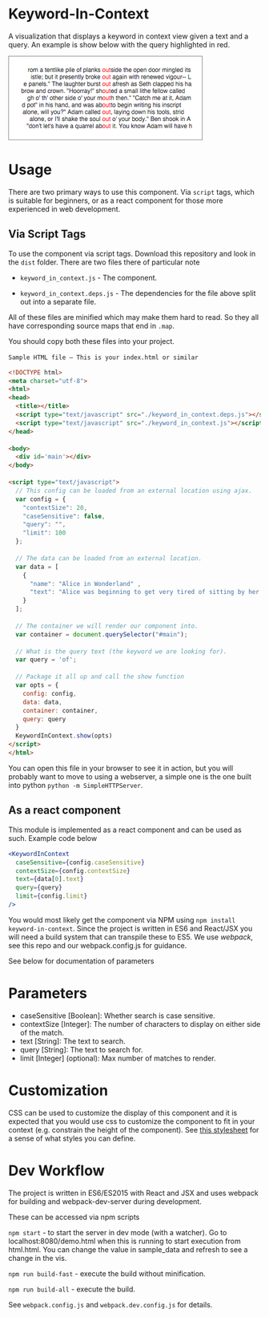 # Keyword-In-Context

A visualization that displays a keyword in context view given a text and a query. An example is show below with the query highlighted in red.

![Keyword In Context Screenshot](screenshots/screenshot.png)

# Usage

There are two primary ways to use this component. Via `script` tags, which is suitable for beginners, or as a react component for those more experienced in web development.

## Via Script Tags

To use the component via script tags. Download this repository and look in the `dist` folder. There are two files there of particular note

 - `keyword_in_context.js` - The component.

 - `keyword_in_context.deps.js` - The dependencies for the file above split out into a separate file.

All of these files are minified which may make them hard to read. So they all have corresponding source maps that end in `.map`.

You should copy both these files into your project.

`Sample HTML file — This is your index.html or similar`
```html
<!DOCTYPE html>
<meta charset="utf-8">
<html>
<head>
  <title></title>
  <script type="text/javascript" src="./keyword_in_context.deps.js"></script>
  <script type="text/javascript" src="./keyword_in_context.js"></script>
</head>

<body>
  <div id='main'></div>
</body>

<script type="text/javascript">
  // This config can be loaded from an external location using ajax.
  var config = {
    "contextSize": 20,
    "caseSensitive": false,
    "query": "",
    "limit": 100
  };

  // The data can be loaded from an external location.
  var data = [
    {
      "name": "Alice in Wonderland" ,
      "text": "Alice was beginning to get very tired of sitting by her sister"
    }
  ];

  // The container we will render our component into.
  var container = document.querySelector("#main");

  // What is the query text (the keyword we are looking for).
  var query = 'of';

  // Package it all up and call the show function
  var opts = {
    config: config,
    data: data,
    container: container,
    query: query
  }
  KeywordInContext.show(opts)
</script>
</html>
```

You can open this file in your browser to see it in action, but you will probably want to move to using a webserver, a simple one is the one built into python `python -m SimpleHTTPServer`.

## As a react component

This module is implemented as a react component and can be used as such. Example code below

```jsx
<KeywordInContext
  caseSensitive={config.caseSensitive}
  contextSize={config.contextSize}
  text={data[0].text}
  query={query}
  limit={config.limit}
/>
```

You would most likely get the component via NPM using `npm install keyword-in-context`. Since the project is written in ES6 and React/JSX you will need a build system that can transpile these to ES5. We use *webpack*, see this repo and our webpack.config.js for guidance.

See below for documentation of parameters

# Parameters

 - caseSensitive [Boolean]: Whether search is case sensitive.
 - contextSize [Integer]: The number of characters to display on either side of the match.
 - text [String]: The text to search.
 - query [String]: The text to search for.
 - limit [Integer] (optional): Max number of matches to render.

# Customization

CSS can be used to customize the display of this component and it is expected that you would use css to customize the component to fit in your context (e.g. constrain the height of the component). See [this stylesheet](src/components/match_with_context/match_with_context.css) for a sense of what styles you can define.

# Dev Workflow

The project is written in ES6/ES2015 with React and JSX and uses webpack for building and webpack-dev-server during development.

 These can be accessed via npm scripts

`npm start` - to start the server in dev mode (with a watcher). Go to localhost:8080/demo.html when this is running to start execution from html.html. You can change the value in sample_data and refresh to see a change in the vis.

`npm run build-fast` - execute the build without minification.

`npm run build-all` - execute the build.

See `webpack.config.js` and `webpack.dev.config.js` for details.
